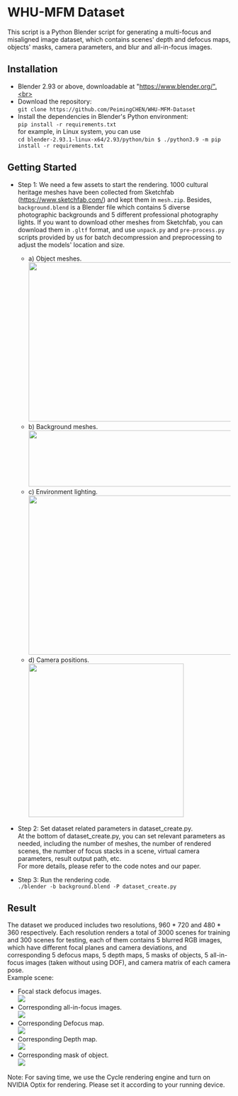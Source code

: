 # WHU-MFM Dataset
This script is a Python Blender script for generating a multi-focus and misaligned image dataset, which contains scenes' depth and defocus maps, objects' masks, camera parameters, and blur and all-in-focus images.
## Installation
* Blender 2.93 or above, downloadable at "https://www.blender.org/".<br>
* Download the repository:<br>
	`git clone https://github.com/PeimingCHEN/WHU-MFM-Dataset`<br>
* Install the dependencies in Blender's Python environment:<br>
	`pip install -r requirements.txt`<br>
for example, in Linux system, you can use<br>
`cd blender-2.93.1-linux-x64/2.93/python/bin $ ./python3.9 -m pip install -r requirements.txt`
## Getting Started
* Step 1: We need a few assets to start the rendering. 1000 cultural heritage meshes have been collected from Sketchfab (https://www.sketchfab.com/) and kept them in `mesh.zip`. Besides, `background.blend` is a Blender file which contains 5 diverse photographic backgrounds and 5 different professional photography lights. If you want to download other meshes from Sketchfab, you can download them in `.gltf` format, and use `unpack.py` and `pre-process.py` scripts provided by us for batch decompression and preprocessing to adjust the models' location and size.<br>
	* a) Object meshes.<br>
	<img src="https://github.com/PeimingCHEN/WHU-MFM-Dataset/blob/main/figures/objects.png" width="598" height="360"/><br/>
	* b) Background meshes.<br>
	<img src="https://github.com/PeimingCHEN/WHU-MFM-Dataset/blob/main/figures/background.png" width="640" height="127"/><br/>
	* c) Environment lighting.<br>
	<img src="https://github.com/PeimingCHEN/WHU-MFM-Dataset/blob/main/figures/lighting.png" width="540" height="360"/><br/>
	* d) Camera positions.<br>
	<img src="https://github.com/PeimingCHEN/WHU-MFM-Dataset/blob/main/figures/camera.png" width="350" height="347"/><br/>

* Step 2: Set dataset related parameters in dataset_create.py.<br>
At the bottom of dataset_create.py, you can set relevant parameters as needed, including the number of meshes, the number of rendered scenes, the number of focus stacks in a scene, virtual camera parameters, result output path, etc.<br>
For more details, please refer to the code notes and our paper.<br>
* Step 3: Run the rendering code.<br>
`./blender -b background.blend -P dataset_create.py`
## Result
The dataset we produced includes two resolutions, 960 \* 720 and 480 \* 360 respectively. Each resolution renders a total of 3000 scenes for training and 300 scenes for testing, each of them contains 5 blurred RGB images, which have different focal planes and camera deviations, and corresponding 5 defocus maps, 5 depth maps, 5 masks of objects, 5 all-in-focus images (taken without using DOF), and camera matrix of each camera pose.<br>
Example scene:<br>
* Focal stack defocus images.<br>
![](https://github.com/PeimingCHEN/WHU-MFM-Dataset/blob/main/figures/defocus_image.png)
* Corresponding all-in-focus images.<br>
![](https://github.com/PeimingCHEN/WHU-MFM-Dataset/blob/main/figures/aif.png)
* Corresponding Defocus map.<br>
![](https://github.com/PeimingCHEN/WHU-MFM-Dataset/blob/main/figures/defocus_map.png)
* Corresponding Depth map.<br>
![](https://github.com/PeimingCHEN/WHU-MFM-Dataset/blob/main/figures/depth_map.png)
* Corresponding mask of object.<br>
![](https://github.com/PeimingCHEN/WHU-MFM-Dataset/blob/main/figures/mask.png)

Note: For saving time, we use the Cycle rendering engine and turn on NVIDIA Optix for rendering. Please set it according to your running device.
